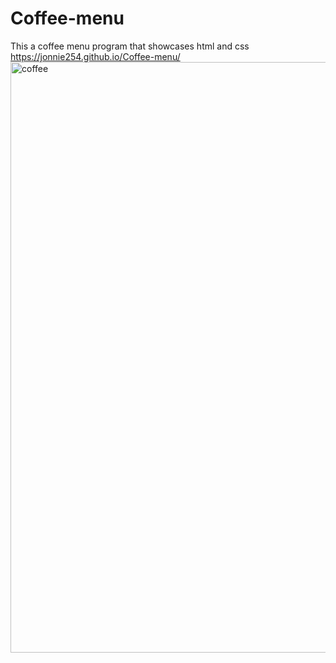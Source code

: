 # Coffee-menu
This a coffee menu program that showcases html and css
https://jonnie254.github.io/Coffee-menu/
<img width="945" alt="coffee" src="https://github.com/Jonnie254/Coffee-menu/assets/144258478/97de1daa-ce7c-41ab-a99f-75894c845399">
